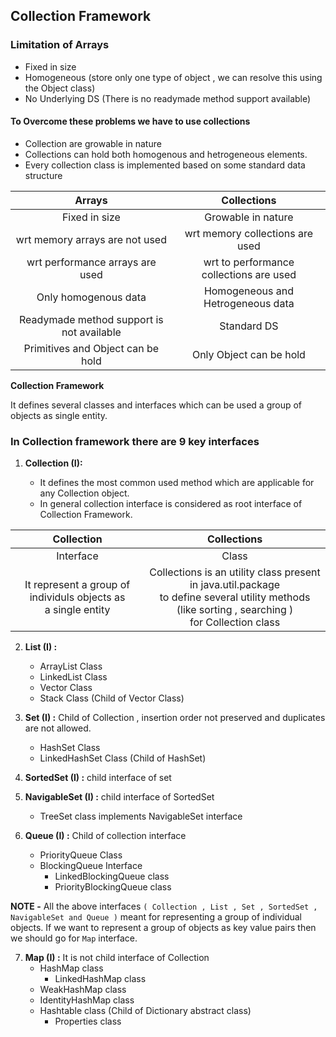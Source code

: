 ## Collection Framework

### Limitation of Arrays
* Fixed in size
* Homogeneous (store only one type of object , we can resolve this using the Object class)
* No Underlying DS (There is no readymade method support available)

#### To Overcome these problems we have to use collections
* Collection are growable in nature
* Collections can hold both homogenous and hetrogeneous elements.
* Every collection class is implemented based on some standard data structure

|**Arrays**         |**Collections**        |
|:-----------------:|:---------------------:|
| Fixed in size | Growable in nature|
|wrt memory arrays are not used | wrt memory collections are used|
|wrt performance arrays are used| wrt to performance collections are used|
| Only homogenous data | Homogeneous and Hetrogeneous data|
| Readymade method support is not available | Standard DS|
|Primitives and Object can be hold | Only Object can be hold | 


**Collection Framework**

It defines several classes and interfaces which can be used a group of objects as single entity.

### In Collection framework there are 9 key interfaces 

1. **Collection (I):**

    * It defines the most common used method which are applicable for any Collection object.
    * In general collection interface is considered as root interface of Collection Framework.



| **Collection** | **Collections**|
|:----------:|:--------------:|
| Interface | Class| 
| It represent a group of individuls objects as </br> a single entity | Collections is an utility class present in java.util.package </br> to define several utility methods (like sorting , searching ) </br> for Collection class|


2. **List (I) :**
    * ArrayList Class
    * LinkedList Class
    * Vector Class
    * Stack Class (Child of Vector Class)

3. **Set (I) :** Child of Collection , insertion order not preserved and duplicates are not allowed.
    * HashSet Class
    * LinkedHashSet Class (Child of HashSet)

4. **SortedSet (I) :** child interface of set
5. **NavigableSet (I) :** child interface of SortedSet
    * TreeSet class implements NavigableSet interface
6. **Queue (I) :** Child of collection interface
    * PriorityQueue Class
    * BlockingQueue Interface
        * LinkedBlockingQueue class
        * PriorityBlockingQueue  class

**NOTE -** All the above interfaces `( Collection , List , Set , SortedSet , NavigableSet and Queue )` meant for representing a group of individual objects. If we want to represent a group of objects as key value pairs then we should go for `Map` interface.

7. **Map (I) :** It is not child interface of Collection
    * HashMap class
        * LinkedHashMap class
    * WeakHashMap class
    * IdentityHashMap class
    * Hashtable class (Child of Dictionary abstract class)
        * Properties class
